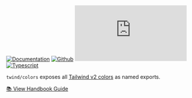 [![Documentation](https://flat.badgen.net/badge/icon/Documentation?icon=awesome&label)](https://twind.dev/api/modules/twind_colors.html)
[![Github](https://flat.badgen.net/badge/icon/tw-in-js%2Ftwind%2Fsrc%2Fcolors?icon=github&label)](https://github.com/tw-in-js/twind/tree/main/src/colors)
[![Module Size](https://flat.badgen.net/badgesize/brotli/https:/unpkg.com/twind/colors/colors.js?icon=jsdelivr&label&color=blue&cache=10800)](https://unpkg.com/twind/colors/colors.js 'brotli module size')
[![Typescript](https://flat.badgen.net/badge/icon/included?icon=typescript&label)](https://unpkg.com/browse/twind/colors/colors.d.ts)

`twind/colors` exposes all [Tailwind v2 colors](https://tailwindcss.com/docs/customizing-colors#color-palette-reference) as named exports.

[📚 View Handbook Guide](/handbook/configuration#colors)

